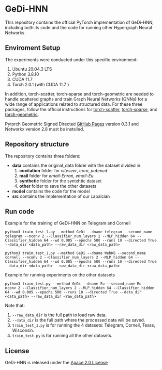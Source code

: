 # GeDi-HNN

This repository contains the official PyTorch implementation of GeDi-HNN, including both its code and the code for running other Hypergraph Neural Networks.

## Enviroment Setup
The experiments were conducted under this specific environment:

1. Ubuntu 20.04.3 LTS
2. Python 3.8.10
3. CUDA 11.7
4. Torch 2.0.1 (with CUDA 11.7 )


In addition, torch-scatter, torch-sparse and torch-geometric are needed to handle scattered graphs and train Graph Neural Networks (GNNs) for a wide range of applications related to structured data. For these three packages, follow the official instructions for [torch-scatter](https://github.com/rusty1s/pytorch_scatter), [torch-sparse](https://github.com/rusty1s/pytorch_sparse), and [torch-geometric](https://pytorch-geometric.readthedocs.io/en/latest/notes/installation.html).

Pytorch Geometric Signed Directed [GitHub Pages](https://github.com/SherylHYX/pytorch_geometric_signed_directed) version 0.3.1 and Networkx version 2.8 must be installed.

## Repository structure

The repository contains three folders:
- **data** contains the original_data folder with the dataset divided in:
   1. **cocitation** folder for *citeseer*, *cora*, *pubmed*
   2. **mail** folder for *email-Enron*, *email-Eu*
   3. **synthetic** folder for the syntehtic dataset
   4. **other** folder to save the other datasets
- **model** contains the code for the model
- **src** contains the implementation of our Lapalcian

## Run code

Example for the training of GeDi-HNN on Telegram and Cornell
```
python3 train_test_1.py --method GeDi --dname telegram --second_name telegram --nconv 2 --Classifier_num_layers 2 --MLP_hidden 64 --Classifier_hidden 64 --wd 0.005 --epochs 500 --runs 10 --directed True --data_dir <data_path> --raw_data_dir <raw_data_path>

python3 train_test_1.py --method GeDi --dname WebKB --second_name cornell --nconv 2 --Classifier_num_layers 2 --MLP_hidden 64 --Classifier_hidden 64 --wd 0.005 --epochs 500 --runs 10 --directed True --data_dir <data_path> --raw_data_dir <raw_data_path>
```

Example for running experiments on the other datasets
```
python3 train_test.py --method GeDi --dname Eu --second_name Eu --nconv 2 --Classifier_num_layers 2 --MLP_hidden 64 --Classifier_hidden 64 --wd 0.005 --epochs 500 --runs 10 --directed True --data_dir <data_path> --raw_data_dir <raw_data_path>
```

Note that:
   1. ```--raw_data_dir``` is the full path to load raw data.
   2. ```--data_dir``` is the full path where the processed data will be saved.
   3. ```train_test_1.py``` is for running the 4 datasets: Telegram, Cornell, Texas, Wisconsin.
   4. ```train_test.py``` is for running all the other datasets.


## License

GeDi-HNN is released under the [Apace 2.0 License](https://choosealicense.com/licenses/mit/)
